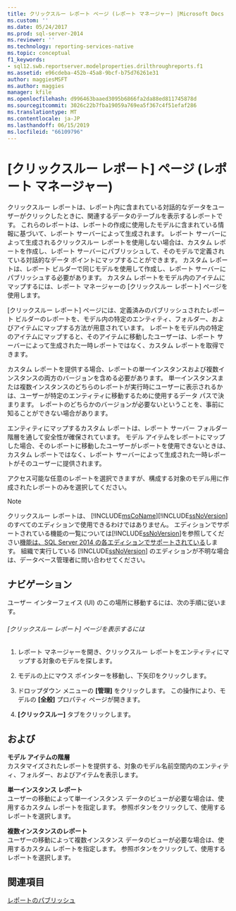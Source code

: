 ```yaml
---
title: クリックスルー レポート ページ (レポート マネージャー) |Microsoft Docs
ms.custom: ''
ms.date: 05/24/2017
ms.prod: sql-server-2014
ms.reviewer: ''
ms.technology: reporting-services-native
ms.topic: conceptual
f1_keywords:
- sql12.swb.reportserver.modelproperties.drilthroughreports.f1
ms.assetid: e96cdeba-452b-45a8-9bcf-b75d76261e31
author: maggiesMSFT
ms.author: maggies
manager: kfile
ms.openlocfilehash: d996463baaed3095b6866fa2da88ed811745878d
ms.sourcegitcommit: 3026c22b7fba19059a769ea5f367c4f51efaf286
ms.translationtype: MT
ms.contentlocale: ja-JP
ms.lasthandoff: 06/15/2019
ms.locfileid: "66109796"
---
```

# <a name="clickthrough-reports-page-report-manager"></a>[クリックスルー レポート] ページ (レポート マネージャー)
  クリックスルー レポートは、レポート内に含まれている対話的なデータをユーザーがクリックしたときに、関連するデータのテーブルを表示するレポートです。 これらのレポートは、レポートの作成に使用したモデルに含まれている情報に基づいて、レポート サーバーによって生成されます。 レポート サーバーによって生成されるクリックスルー レポートを使用しない場合は、カスタム レポートを作成し、レポート サーバーにパブリッシュして、そのモデルで定義されている対話的なデータ ポイントにマップすることができます。 カスタム レポートは、レポート ビルダーで同じモデルを使用して作成し、レポート サーバーにパブリッシュする必要があります。 カスタム レポートをモデル内のアイテムにマップするには、レポート マネージャーの [クリックスルー レポート] ページを使用します。  
  
 [クリックスルー レポート] ページには、定義済みのパブリッシュされたレポート ビルダーのレポートを、モデル内の特定のエンティティ、フォルダー、およびアイテムにマップする方法が用意されています。 レポートをモデル内の特定のアイテムにマップすると、そのアイテムに移動したユーザーは、レポート サーバーによって生成された一時レポートではなく、カスタム レポートを取得できます。  
  
 カスタム レポートを提供する場合、レポートの単一インスタンスおよび複数インスタンスの両方のバージョンを含める必要があります。 単一インスタンスまたは複数インスタンスのどちらのレポートが実行時にユーザーに表示されるかは、ユーザーが特定のエンティティに移動するために使用するデータ パスで決まります。 レポートのどちらかのバージョンが必要ないということを、事前に知ることができない場合があります。  
  
 エンティティにマップするカスタム レポートは、レポート サーバー フォルダー階層を通して安全性が確保されています。 モデル アイテムをレポートにマップした場合、そのレポートに移動したユーザーがレポートを使用できないときは、カスタム レポートではなく、レポート サーバーによって生成された一時レポートがそのユーザーに提供されます。  
  
 アクセス可能な任意のレポートを選択できますが、構成する対象のモデル用に作成されたレポートのみを選択してください。  
  
> [!NOTE]  
>  クリックスルー レポートは、 [!INCLUDE[msCoName](../includes/msconame-md.md)][!INCLUDE[ssNoVersion](../includes/ssnoversion-md.md)]のすべてのエディションで使用できるわけではありません。 エディションでサポートされている機能の一覧については[!INCLUDE[ssNoVersion](../includes/ssnoversion-md.md)]を参照してください[機能は、SQL Server 2014 の各エディションでサポートされている](../../2014/getting-started/features-supported-by-the-editions-of-sql-server-2014.md)します。 組織で実行している [!INCLUDE[ssNoVersion](../includes/ssnoversion-md.md)] のエディションが不明な場合は、データベース管理者に問い合わせてください。  
  
## <a name="navigation"></a>ナビゲーション  
 ユーザー インターフェイス (UI) のこの場所に移動するには、次の手順に従います。  
  
###### <a name="to-open-the-clickthrough-reports-page"></a>[クリックスルー レポート] ページを表示するには  
  
1.  レポート マネージャーを開き、クリックスルー レポートをエンティティにマップする対象のモデルを探します。  
  
2.  モデルの上にマウス ポインターを移動し、下矢印をクリックします。  
  
3.  ドロップダウン メニューの **[管理]** をクリックします。 この操作により、モデルの **[全般]** プロパティ ページが開きます。  
  
4.  **[クリックスルー]** タブをクリックします。  
  
## <a name="options"></a>および  
 **モデル アイテムの階層**  
 カスタマイズされたレポートを提供する、対象のモデル名前空間内のエンティティ、フォルダー、およびアイテムを表示します。  
  
 **単一インスタンス レポート**  
 ユーザーの移動によって単一インスタンス データのビューが必要な場合は、使用するカスタム レポートを指定します。 参照ボタンをクリックして、使用するレポートを選択します。  
  
 **複数インスタンスのレポート**  
 ユーザーの移動によって複数インスタンス データのビューが必要な場合は、使用するカスタム レポートを指定します。 参照ボタンをクリックして、使用するレポートを選択します。  
  
## <a name="see-also"></a>関連項目  
 [レポートのパブリッシュ](../../2014/reporting-services/publish-reports.md)  
  
  
